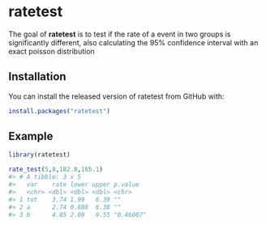 
<!-- README.md is generated from README.Rmd. Please edit that file -->

# ratetest

<!-- badges: start -->
<!-- badges: end -->

The goal of **ratetest** is to test if the rate of a event in two groups
is significantly different, also calculating the 95% confidence interval
with an exact poisson distribution

## Installation

You can install the released version of ratetest from GitHub with:

``` r
install.packages("ratetest")
```

## Example

``` r
library(ratetest)

rate_test(5,8,182.8,165.1)
#> # A tibble: 3 x 5
#>   var    rate lower upper p.value  
#>   <chr> <dbl> <dbl> <dbl> <chr>    
#> 1 tot    3.74 1.99   6.39 ""       
#> 2 a      2.74 0.888  6.38 ""       
#> 3 b      4.85 2.09   9.55 "0.46007"
```
